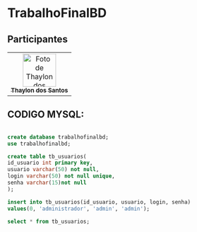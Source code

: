# TrabalhoFinalBD

## Participantes

<div align="center">
  <table>
    <tr>
      <td align="center">
        <a href="https://github.com/ThaylonST">
          <img src="https://avatars.githubusercontent.com/u/136936975?v=4" width="75px;" alt="Foto de Thaylon dos Santos"/>
          <br />
          <sub><b>Thaylon dos Santos</b></sub>
        </a>
      </td>
    </tr>
  </table>
</div>


## CODIGO MYSQL:

```sql

create database trabalhofinalbd;
use trabalhofinalbd;

create table tb_usuarios(
id_usuario int primary key,
usuario varchar(50) not null,
login varchar(50) not null unique,
senha varchar(15)not null
);

insert into tb_usuarios(id_usuario, usuario, login, senha)
values(0, 'administrador', 'admin', 'admin');

select * from tb_usuarios;
```
